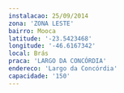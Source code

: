 ```yaml
---
instalacao: 25/09/2014
zona: 'ZONA LESTE'
bairro: Mooca
latitude: '-23.5423468'
longitude: '-46.6167342'
local: Brás
praca: 'LARGO DA CONCÓRDIA'
endereco: 'Largo da Concórdia'
capacidade: '150'
---
```

